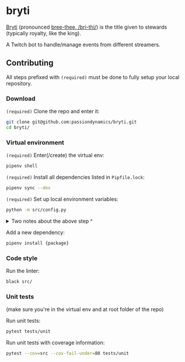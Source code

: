 # bryti

[Bryti](https://en.wiktionary.org/wiki/bryti) (pronounced [bree-thee, /bri-thi/](http://ipa-reader.xyz/?text=bri-thi&voice=Karl)) is the title given to stewards (typically royalty, like the king).

A Twitch bot to handle/manage events from different streamers.

## Contributing

All steps prefixed with `(required)` must be done to fully setup your local repository.

### Download

`(required)` Clone the repo and enter it:
```bash
git clone git@github.com:passiondynamics/bryti.git
cd bryti/
```

### Virtual environment

`(required)` Enter(/create) the virtual env:
```bash
pipenv shell
```

`(required)` Install all dependencies listed in `Pipfile.lock`:
```bash
pipenv sync --dev
```

`(required)` Set up local environment variables:
```bash
python -m src/config.py
```

<details>
<summary>Two notes about the above step ^</summary>

1. This generates an `env.json` file in the root directory of your local repo, you'll need to fill this out as needed if you want to run code using those variables locally.
2. `env.json` is ignored by this repo, meaning that any changes you make to it, will (and should!) stay only on your local machine.

</details>


Add a new dependency:
```bash
pipenv install {package}
```

### Code style

Run the linter:
```bash
black src/
```

### Unit tests

(make sure you're in the virtual env and at root folder of the repo)

Run unit tests:
```bash
pytest tests/unit
```

Run unit tests with coverage information:
```bash
pytest --cov=src --cov-fail-under=80 tests/unit
```

<!--
### Integration tests

(in virtual env, from repo root)

Run integration tests:
```bash
behave tests/integration
```
--!>
